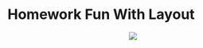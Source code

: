 # Homework Fun With Layout
<p align="center">
  <img align="center" src="https://user-images.githubusercontent.com/72691265/140589171-2bfe87fc-c738-442e-b0d5-9f2cfecd1139.png"/>
</p>
  
